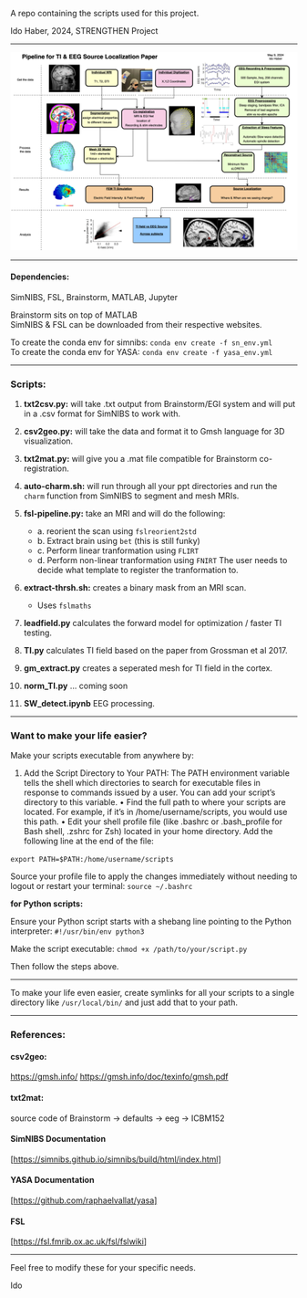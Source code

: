 A repo containing the scripts used for this project.

Ido Haber, 2024, STRENGTHEN Project

---

![Overview](pipe_me.png)

---

#### Dependencies:

SimNIBS, FSL, Brainstorm, MATLAB, Jupyter

Brainstorm sits on top of MATLAB  
SimNIBS & FSL can be downloaded from their respective websites.

To create the conda env for simnibs: `conda env create -f sn_env.yml`  
To create the conda env for YASA: `conda env create -f yasa_env.yml `

---

### Scripts:

1. **txt2csv.py:** will take .txt output from Brainstorm/EGI system and will put in a .csv format for SimNIBS to work with.
2. **csv2geo.py:** will take the data and format it to Gmsh language for 3D visualization.
3. **txt2mat.py:** will give you a .mat file compatible for Brainstorm co-registration.
4. **auto-charm.sh:** will run through all your ppt directories and run the `charm` function from SimNIBS to segment and mesh MRIs.

5. **fsl-pipeline.py:** take an MRI and will do the following:

   - a. reorient the scan using `fslreorient2std`
   - b. Extract brain using `bet` (this is still funky)
   - c. Perform linear tranformation using `FLIRT`
   - d. Perform non-linear tranformation using `FNIRT`
     The user needs to decide what template to register the tranformation to.

6. **extract-thrsh.sh:** creates a binary mask from an MRI scan.

   - Uses `fslmaths`

7. **leadfield.py** calculates the forward model for optimization / faster TI testing.

8. **TI.py** calculates TI field based on the paper from Grossman et al 2017.

9. **gm_extract.py** creates a seperated mesh for TI field in the cortex.

10. **norm_TI.py** ... coming soon

11. **SW_detect.ipynb** EEG processing.

---

### Want to make your life easier?

Make your scripts executable from anywhere by:

1. Add the Script Directory to Your PATH:
   The PATH environment variable tells the shell which directories to search for executable files in response to commands issued by a user. You can add your script’s directory to this variable.
   • Find the full path to where your scripts are located. For example, if it’s in /home/username/scripts, you would use this path.
   • Edit your shell profile file (like .bashrc or .bash_profile for Bash shell, .zshrc for Zsh) located in your home directory. Add the following line at the end of the file:

`export PATH=$PATH:/home/username/scripts`

Source your profile file to apply the changes immediately without needing to logout or restart your terminal: `source ~/.bashrc`

**for Python scripts:**

Ensure your Python script starts with a shebang line pointing to the Python interpreter: `#!/usr/bin/env python3`

Make the script executable: `chmod +x /path/to/your/script.py`

Then follow the steps above.

---

To make your life even easier, create symlinks for all your scripts to a single directory like `/usr/local/bin/` and just add that to your path.

---

### References:

#### csv2geo:

https://gmsh.info/
https://gmsh.info/doc/texinfo/gmsh.pdf

#### txt2mat:

source code of Brainstorm -> defaults -> eeg -> ICBM152

#### SimNIBS Documentation

[https://simnibs.github.io/simnibs/build/html/index.html]

#### YASA Documentation

[https://github.com/raphaelvallat/yasa]

#### FSL

[https://fsl.fmrib.ox.ac.uk/fsl/fslwiki]

---

Feel free to modify these for your specific needs.

Ido
